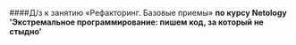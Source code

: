 ####Д/з к занятию «Рефакторинг. Базовые приемы» 
**по курсу Netology 'Экстремальное программирование: пишем код, за который не стыдно'**